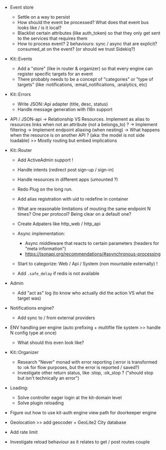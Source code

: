 - Event store
  - Settle on a way to persist
  - How should the event be processed? What does that event bus looks like / is it local?
  - Blacklist certain attributes (like auth_token) so that they only get sent to the services that requires them
  - How to process event? 2 behaviours: sync / async that are explicit? consumed_at on the event? (or should we trust Sidekiq?)

- Kit::Events
  - Add a "store" (like in router & organizer) so that every engine can register specific targets for an event
  - There probably needs to be a concept of "categories" or "type of targets" (like :notifications, :email_notifications, :analytics, etc)

- Kit::Errors
  - Write JSON::Api adapter (title, desc, status)
  - Handle message generation with I18n support

- API / JSON-api
  -> Relationship VS Resources. Implement as alias to resources links when not an attribute (not a belongs_to) ?
  -> Implement filtering
  -> Implement endpoint aliasing (when nesting)
  -> What happens when the resource is on another API ? (aka: the model is not side loadable) >> Mostly routing but embed implications

- Kit::Router
  - Add ActiveAdmin support !
  - Handle intents (redirect post sign-up / sign-in)
  - Handle resources in different apps (umounted ?)
  - Redo Plug on the long run.
  - Add alias registration with uid to redefine in container
  - What are reasonable limitations of mouting the same endpoint N times? One per protocol? Being clear on a default one?
  - Create Adpaters like http_web / http_api

  - Async implementation:
    - Async middleware that reacts to certain parameters (headers for "meta information")
    - https://jsonapi.org/recommendations/#asynchronous-processing

  - Start to categorize: Web / Api / System (non mountable externally) !
  - Add `.safe_delay` if redis is not available

- Admin
  - Add "act as" log (to know who actually did the action VS what the target was)

- Notifications engine?
  - Add sync to / from external providers

- ENV handling per engine (auto prefixing + multifile file system >> handle N config type at once)
  - What should this even look like?

- Kit::Organizer
  - Research "Never" monad with error reporting (:error is transformed to :ok for flow purposes, but the error is reported / saved?)
  - Investigate other return status, like :stop, :ok_stop ? ("should stop but isn't technically an error")

- Loading:
  - Solve controller eager login at the kit-domain level
  - Solve plugin reloading

- Figure out how to use kit-auth engine view path for doorkeeper engine

- Geolocation >> add geocoder + GeoLite2 City database

- Add rate limit

- Investigate reload behaviour as it relates to get / post routes couple